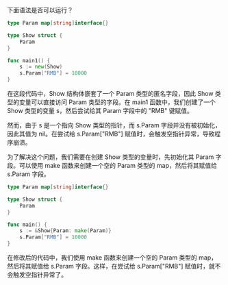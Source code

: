 下面语法是否可以运行？
```go
type Param map[string]interface{}

type Show struct {
	Param
}

func main1() {
	s := new(Show)
	s.Param["RMB"] = 10000
}
```
在这段代码中，Show 结构体嵌套了一个 Param 类型的匿名字段，因此 Show 类型的变量可以直接访问 Param 类型的字段。在 main1 函数中，我们创建了一个 Show 类型的变量 s，然后尝试给其 Param 字段中的 "RMB" 键赋值。

然而，由于 s 是一个指向 Show 类型的指针，而 s.Param 字段并没有被初始化，因此其值为 nil。在尝试给 s.Param["RMB"] 赋值时，会触发空指针异常，导致程序崩溃。

为了解决这个问题，我们需要在创建 Show 类型的变量时，先初始化其 Param 字段。可以使用 make 函数来创建一个空的 Param 类型的 map，然后将其赋值给 s.Param 字段。

```go
type Param map[string]interface{}

type Show struct {
    Param
}

func main() {
    s := &Show{Param: make(Param)}
    s.Param["RMB"] = 10000
}
```
在修改后的代码中，我们使用 make 函数来创建一个空的 Param 类型的 map，然后将其赋值给 s.Param 字段。这样，在尝试给 s.Param["RMB"] 赋值时，就不会触发空指针异常了。
